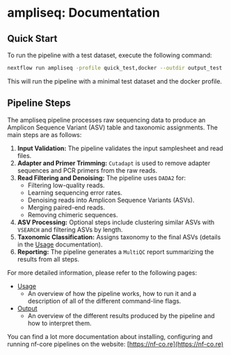 # ampliseq: Documentation

## Quick Start

To run the pipeline with a test dataset, execute the following command:

```bash
nextflow run ampliseq -profile quick_test,docker --outdir output_test
```

This will run the pipeline with a minimal test dataset and the docker profile.

## Pipeline Steps

The ampliseq pipeline processes raw sequencing data to produce an Amplicon Sequence Variant (ASV) table and taxonomic assignments. The main steps are as follows:

1.  **Input Validation:** The pipeline validates the input samplesheet and read files.
2.  **Adapter and Primer Trimming:** `Cutadapt` is used to remove adapter sequences and PCR primers from the raw reads.
3.  **Read Filtering and Denoising:** The pipeline uses `DADA2` for:
    *   Filtering low-quality reads.
    *   Learning sequencing error rates.
    *   Denoising reads into Amplicon Sequence Variants (ASVs).
    *   Merging paired-end reads.
    *   Removing chimeric sequences.
4.  **ASV Processing:** Optional steps include clustering similar ASVs with `VSEARCH` and filtering ASVs by length.
5.  **Taxonomic Classification:** Assigns taxonomy to the final ASVs (details in the [Usage](usage.md) documentation).
6.  **Reporting:** The pipeline generates a `MultiQC` report summarizing the results from all steps.

For more detailed information, please refer to the following pages:

- [Usage](usage.md)
  - An overview of how the pipeline works, how to run it and a description of all of the different command-line flags.
- [Output](output.md)
  - An overview of the different results produced by the pipeline and how to interpret them.

You can find a lot more documentation about installing, configuring and running nf-core pipelines on the website: [https://nf-co.re](https://nf-co.re)